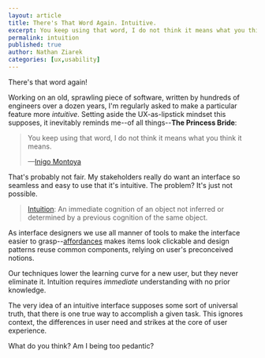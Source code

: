 ```yaml
---
layout: article
title: There's That Word Again. Intuitive.
excerpt: You keep using that word, I do not think it means what you think it means.
permalink: intuition
published: true
author: Nathan Ziarek
categories: [ux,usability]
---
```


There's that word again!

Working on an old, sprawling piece of software, written by hundreds of engineers over a dozen years, I'm regularly asked to make a particular feature more *intuitive*. Setting aside the UX-as-lipstick mindset this supposes, it inevitably reminds me--of all things--**The Princess Bride**:

> You keep using that word, I do not think it means what you think it means.
>
> —[Inigo Montoya][ThatWord]

That's probably not fair. My stakeholders really do want an interface so seamless and easy to use that it's intuitive. The problem? It's just not possible.

> [Intuition][Definition]: An immediate cognition of an object not inferred or determined by a previous cognition of the same object.

As interface designers we use all manner of tools to make the interface easier to grasp--[affordances][affordance] makes items look clickable and design patterns reuse common components, relying on user's preconceived notions.

Our techniques lower the learning curve for a new user, but they never eliminate it. Intuition requires *immediate* understanding with no prior knowledge.

The very idea of an intuitive interface supposes some sort of universal truth, that there is one true way to accomplish a given task. This ignores context, the differences in user need and strikes at the core of user experience.

What do you think? Am I being too pedantic? 

[ThatWord]: https://www.youtube.com/watch?v=G2y8Sx4B2Sk
[Definition]: http://dictionary.reference.com/browse/intuition
[affordance]: http://en.wikipedia.org/wiki/Affordance